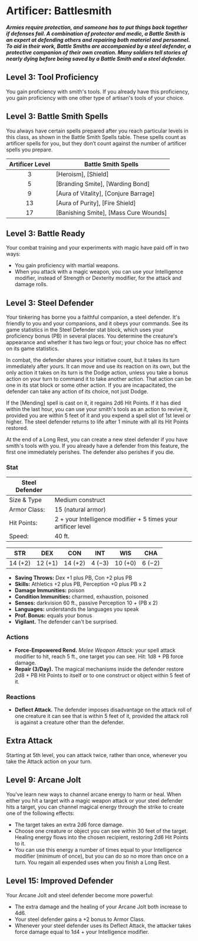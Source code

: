 # Artificer: Battlesmith

***Armies require protection, and someone has to put things back together if defenses fail. A combination of protector and medic, a Battle Smith is an expert at defending others and repairing both materiel and personnel. To aid in their work, Battle Smiths are accompanied by a steel defender, a protective companion of their own creation. Many soldiers tell stories of nearly dying before being saved by a Battle Smith and a steel defender.***

## Level 3: Tool Proficiency

You gain proficiency with smith's tools. If you already have this proficiency, you gain proficiency with one other type of artisan's tools of your choice.

## Level 3: Battle Smith Spells

You always have certain spells prepared after you reach particular levels in this class, as shown in the Battle Smith Spells table. These spells count as artificer spells for you, but they don’t count against the number of artificer spells you prepare.

| Artificer Level | Battle Smith Spells |
| :-: | --- |
| 3 | [Heroism], [Shield] |
| 5 | [Branding Smite], [Warding Bond] |
| 9 | [Aura of Vitality], [Conjure Barrage] |
| 13 | [Aura of Purity], [Fire Shield] |
| 17 | [Banishing Smite], [Mass Cure Wounds] |

## Level 3: Battle Ready

Your combat training and your experiments with magic have paid off in two ways:

- You gain proficiency with martial weapons.
- When you attack with a magic weapon, you can use your Intelligence modifier, instead of Strength or Dexterity modifier, for the attack and damage rolls.

## Level 3: Steel Defender

Your tinkering has borne you a faithful companion, a steel defender. It's friendly to you and your companions, and it obeys your commands. See its game statistics in the Steel Defender stat block, which uses your proficiency bonus (PB) in several places. You determine the creature's appearance and whether it has two legs or four; your choice has no effect on its game statistics.

In combat, the defender shares your initiative count, but it takes its turn immediately after yours. It can move and use its reaction on its own, but the only action it takes on its turn is the Dodge action, unless you take a bonus action on your turn to command it to take another action. That action can be one in its stat block or some other action. If you are incapacitated, the defender can take any action of its choice, not just Dodge.

If the [Mending] spell is cast on it, it regains 2d6 Hit Points. If it has died within the last hour, you can use your smith's tools as an action to revive it, provided you are within 5 feet of it and you expend a spell slot of 1st level or higher. The steel defender returns to life after 1 minute with all its Hit Points restored.

At the end of a Long Rest, you can create a new steel defender if you have smith's tools with you. If you already have a defender from this feature, the first one immediately perishes. The defender also perishes if you die.

### Stat

| Steel Defender |                                                               |
| -------------- | ------------------------------------------------------------- |
| Size & Type    | Medium construct                                              |
| Armor Class:   | 15 (natural armor)                                            |
| Hit Points:    | 2 + your Intelligence modifier + 5 times your artificer level |
| Speed:         | 40 ft.                                                        |

| STR | DEX | CON | INT | WIS | CHA |
|:---:|:---:|:---:|:---:|:---:|:---:|
| 14 (+2) | 12 (+1) | 14 (+2) | 4 (−3) | 10 (+0) | 6 (−2) |

- **Saving Throws:** Dex +1 plus PB, Con +2 plus PB
- **Skills:** Athletics +2 plus PB, Perception +0 plus PB x 2
- **Damage Immunities:** poison
- **Condition Immunities:** charmed, exhaustion, poisoned
- **Senses:** darkvision 60 ft., passive Perception 10 + (PB x 2)
- **Languages:** understands the languages you speak
- **Prof. Bonus:** equals your bonus
- **Vigilant.** The defender can't be surprised.

### Actions

- **Force-Empowered Rend.** *Melee Weapon Attack:* your spell attack modifier to hit, reach 5 ft., one target you can see. Hit: 1d8 + PB force damage. 
- **Repair (3/Day).** The magical mechanisms inside the defender restore 2d8 + PB Hit Points to itself or to one construct or object within 5 feet of it. 

### Reactions

- **Deflect Attack.** The defender imposes disadvantage on the attack roll of one creature it can see that is within 5 feet of it, provided the attack roll is against a creature other than the defender.

## Extra Attack

Starting at 5th level, you can attack twice, rather than once, whenever you take the Attack action on your turn.

## Level 9: Arcane Jolt

You've learn new ways to channel arcane energy to harm or heal. When either you hit a target with a magic weapon attack or your steel defender hits a target, you can channel magical energy through the strike to create one of the following effects:

- The target takes an extra 2d6 force damage.
- Choose one creature or object you can see within 30 feet of the target. Healing energy flows into the chosen recipient, restoring 2d6 Hit Points to it.
- You can use this energy a number of times equal to your Intelligence modifier (minimum of once), but you can do so no more than once on a turn. You regain all expended uses when you finish a Long Rest.

## Level 15: Improved Defender

Your Arcane Jolt and steel defender become more powerful:

- The extra damage and the healing of your Arcane Jolt both increase to 4d6.
- Your steel defender gains a +2 bonus to Armor Class.
- Whenever your steel defender uses its Deflect Attack, the attacker takes force damage equal to 1d4 + your Intelligence modifier.